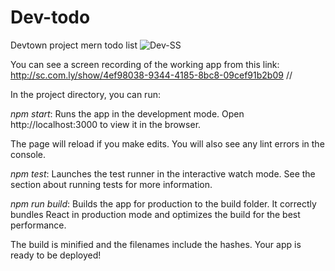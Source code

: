 # Dev-todo
Devtown project mern todo list
![Dev-SS](https://user-images.githubusercontent.com/106979298/205710775-6332d555-161f-43a6-90ea-438d62ce93c4.png)

You can see a screen recording of the working app from this link: http://sc.com.ly/show/4ef98038-9344-4185-8bc8-09cef91b2b09
//

In the project directory, you can run:

*_npm start_*:
Runs the app in the development mode.
Open http://localhost:3000 to view it in the browser.

The page will reload if you make edits.
You will also see any lint errors in the console.

*_npm test_*:
Launches the test runner in the interactive watch mode.
See the section about running tests for more information.

*_npm run build_*:
Builds the app for production to the build folder.
It correctly bundles React in production mode and optimizes the build for the best performance.

The build is minified and the filenames include the hashes.
Your app is ready to be deployed!
